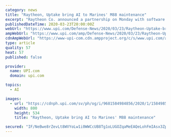 ```yaml
---
category: news
title: "Raytheon, Uptake bring AI to Marines' M88 maintenance"
excerpt: "Raytheon Co. announced a partnership on Monday with software company Uptake to provide predictive maintenance capabilities for Marine Corps' M88 vehicles."
publishedDateTime: 2020-03-23T20:00:00Z
webUrl: "https://www.upi.com/Defense-News/2020/03/23/Raytheon-Uptake-bring-AI-to-Marines-M88-maintenance/9681584984856/"
ampWebUrl: "https://www.upi.com/amp/Defense-News/2020/03/23/Raytheon-Uptake-bring-AI-to-Marines-M88-maintenance/9681584984856/"
cdnAmpWebUrl: "https://www-upi-com.cdn.ampproject.org/c/s/www.upi.com/amp/Defense-News/2020/03/23/Raytheon-Uptake-bring-AI-to-Marines-M88-maintenance/9681584984856/"
type: article
quality: 57
heat: 57
published: false

provider:
  name: UPI.com
  domain: upi.com

topics:
  - AI

images:
  - url: "https://cdnph.upi.com/sv/ph/og/i/9681584984856/2020/1/15849855048104/v1.5/Raytheon-Uptake-bring-AI-to-Marines-M88-maintenance.jpg"
    width: 800
    height: 534
    title: "Raytheon, Uptake bring AI to Marines' M88 maintenance"

secured: "IF/NeBwe8rZevLt8WVYoLw1i0WWCcUB8Tg1oLUGOZqaMeEAQeLohFmIAsx3Zpzk7aG8x/a9zswadwrCy5eAHsI63Fkb2Y3pRl99+xUoWDrnbnOROIIhz/T/1ooZpT5pB1LTnLtqzG3SmF+fgroAYXgXzczqwWNctXHGff+CHC3Gapfa3kT3NzhpN2rqfvx5kQk3qKb6vkZxbLIPPlS32mKvX9jw9UbjV/avv+8QRa37z+zfJ/CuxBSuMDSIbprMvPE0bWFbjyjAVxQCUwsq408/VzWSqr7cI7YvdjKX2HWIfFDcw969PLfRLy0fQU1Ni;zoqiU6CVBdl2Pd8ew2cIiQ=="
---
```


